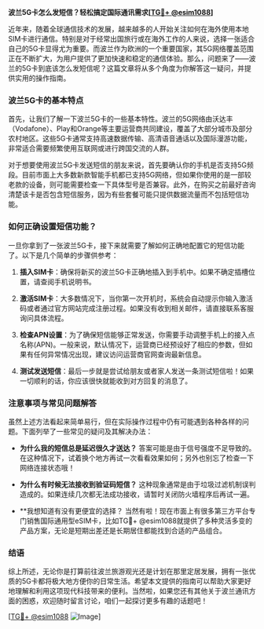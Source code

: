 **波兰5G卡怎么发短信？轻松搞定国际通讯需求[[TG💪+ @esim1088](https://t.me/s/esim1088)]**

近年来，随着全球通信技术的发展，越来越多的人开始关注如何在海外使用本地SIM卡进行通信。特别是对于经常出国旅行或在海外工作的人来说，选择一张适合自己的5G卡显得尤为重要。而波兰作为欧洲的一个重要国家，其5G网络覆盖范围正在不断扩大，为用户提供了更加快速和稳定的通信体验。那么，问题来了——波兰的5G卡到底该怎么发短信呢？这篇文章将从多个角度为你解答这一疑问，并提供实用的操作指南。

### 波兰5G卡的基本特点

首先，让我们了解一下波兰5G卡的一些基本特性。波兰的5G网络由沃达丰（Vodafone）、Play和Orange等主要运营商共同建设，覆盖了大部分城市及部分农村地区。这些5G卡通常支持高速数据传输、高清语音通话以及国际漫游功能，非常适合需要频繁使用互联网或进行跨国交流的人群。

对于想要使用波兰5G卡发送短信的朋友来说，首先要确认你的手机是否支持5G频段。目前市面上大多数新款智能手机都已支持5G网络，但如果你使用的是一部较老款的设备，则可能需要检查一下具体型号是否兼容。此外，在购买之前最好咨询清楚该卡是否包含短信服务，因为有些套餐可能只提供数据流量而不包括短信功能。

### 如何正确设置短信功能？

一旦你拿到了一张波兰5G卡，接下来就需要了解如何正确地配置它的短信功能了。以下是几个简单的步骤供参考：

1. **插入SIM卡**：确保将新买的波兰5G卡正确地插入到手机中。如果不确定插槽位置，请查阅手机说明书。
   
2. **激活SIM卡**：大多数情况下，当你第一次开机时，系统会自动提示你输入激活码或者通过官方网站完成注册过程。如果没有收到相关邮件，请直接联系客服询问具体流程。
   
3. **检查APN设置**：为了确保短信能够正常发送，你需要手动调整手机上的接入点名称(APN)。一般来说，默认情况下，运营商已经预设好了相应的参数，但如果有任何异常情况出现，建议访问运营商官网查询最新信息。
   
4. **测试发送短信**：最后一步就是尝试给朋友或者家人发送一条测试短信啦！如果一切顺利的话，你应该很快就能收到对方回复的消息了。

### 注意事项与常见问题解答

虽然上述方法看起来简单易行，但在实际操作过程中仍有可能遇到各种各样的问题。下面列举了一些常见的疑问及其解决办法：

- **为什么我的短信总是延迟很久才送达？**
  答案可能是由于信号强度不足导致的。在这种情况下，试着换个地方再试一次看看效果如何；另外也别忘了检查一下网络连接状态哦！

- **为什么有时候无法接收到验证码短信？**
  这种现象通常是由于垃圾过滤机制误判造成的。如果连续几次都无法成功接收，请暂时关闭防火墙程序后再试一遍。

- **我想知道有没有更便宜的选择？
  当然有啦！现在市面上有很多第三方平台专门销售国际通用型eSIM卡，比如TG💪+ @esim1088就提供了多种灵活多变的产品方案，无论是短期出差还是长期居住都能找到合适的产品组合。

### 结语

综上所述，无论你是打算前往波兰旅游观光还是计划在那里定居发展，拥有一张优质的5G卡都将极大地方便你的日常生活。希望本文提供的指南可以帮助大家更好地理解和利用这项现代科技带来的便利。当然啦，如果您还有其他关于波兰通讯方面的困惑，欢迎随时留言讨论，咱们一起探讨更多有趣的话题吧！

[[TG💪+ @esim1088](https://t.me/s/esim1088) ![Image](https://i.postimg.cc/4NQfJmqS/Snipaste-2025-05-13-00-14-12.png)]